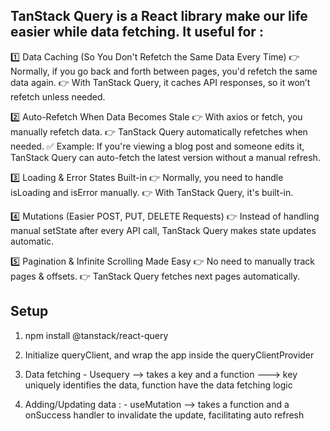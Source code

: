 
## TanStack Query is a React library make our life easier while data fetching. It useful for : 

  1️⃣ Data Caching (So You Don't Refetch the Same Data Every Time)
    👉 Normally, if you go back and forth between pages, you'd refetch the same data again.
    👉 With TanStack Query, it caches API responses, so it won’t refetch unless needed.

  2️⃣ Auto-Refetch When Data Becomes Stale
    👉 With axios or fetch, you manually refetch data.
    👉 TanStack Query automatically refetches when needed.
      ✅ Example: If you're viewing a blog post and someone edits it, TanStack Query can auto-fetch the latest version without a manual refresh.

  3️⃣ Loading & Error States Built-in
    👉 Normally, you need to handle isLoading and isError manually.
    👉 With TanStack Query, it's built-in.

  4️⃣ Mutations (Easier POST, PUT, DELETE Requests)
    👉 Instead of handling manual setState after every API call, TanStack Query makes state updates automatic.

  5️⃣ Pagination & Infinite Scrolling Made Easy
    👉 No need to manually track pages & offsets.
    👉 TanStack Query fetches next pages automatically.



## Setup 
  1. npm install @tanstack/react-query
  2. Initialize queryClient, and wrap the app inside the queryClientProvider
  3. Data fetching
    - Usequery --> takes a key and a function ---> key uniquely identifies the data, function have the data fetching logic

  4. Adding/Updating data :
    - useMutation --> takes a function and a onSuccess handler to invalidate the update, facilitating auto refresh